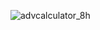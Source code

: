 ![advcalculator_8h](https://user-images.githubusercontent.com/86889916/156200954-f7dd5e6c-5c14-4b3e-931f-e0f046565358.png)
